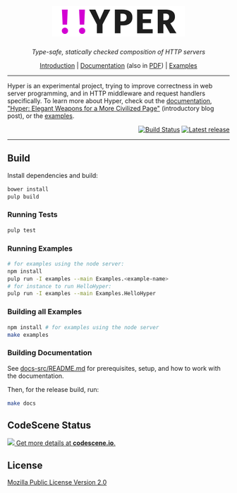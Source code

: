 <div align="center">
<h1>
<img src="docs-src/src/_static/hyper@2x.png"
      alt="Hyper"
      width="300">
</h1>
</div>

<p align="center">
<em>Type-safe, statically checked composition of HTTP servers</em>
</p>

<p align="center">
<a href="https://wickstrom.tech/programming/2017/01/06/hyper-elegant-weapons-for-a-more-civilized-page.html">Introduction</a>
| <a href="https://owickstrom.github.io/hyper/">Documentation</a> (also in <a href="https://owickstrom.github.io/hyper/hyper.pdf">PDF</a>)
| <a href="examples/">Examples</a>
</p>

<hr>

Hyper is an experimental project, trying to improve correctness in web server
programming, and in HTTP middleware and request handlers specifically. To learn
more about Hyper, check out the
[documentation](http://hyper.wickstrom.tech), ["Hyper: Elegant Weapons
for a More Civilized
Page"](https://wickstrom.tech/programming/2017/01/06/hyper-elegant-weapons-for-a-more-civilized-page.html)
(introductory blog post), or the [examples](examples/).

<p align="right">
<a href="https://travis-ci.org/owickstrom/hyper"><img alt="Build Status" src="https://travis-ci.org/owickstrom/hyper.svg?branch=master" /></a>
<a href="https://github.com/owickstrom/hyper/releases"><img alt="Latest release" src="http://img.shields.io/github/release/owickstrom/hyper.svg" /></a>

</p>

<hr>

## Build

Install dependencies and build:

```bash
bower install
pulp build
```

### Running Tests

```bash
pulp test
```

### Running Examples

```bash
# for examples using the node server:
npm install
pulp run -I examples --main Examples.<example-name>
# for instance to run HelloHyper:
pulp run -I examples --main Examples.HelloHyper
```

### Building all Examples

```bash
npm install # for examples using the node server
make examples
```

### Building Documentation

See [docs-src/README.md](docs-src/README.md) for prerequisites, setup, and
how to work with the documentation.

Then, for the release build, run:

```bash
make docs
```

## CodeScene Status

[![](https://codescene.io/projects/49/status.svg) Get more details at **codescene.io**.](https://codescene.io/projects/49/jobs/latest-successful/results)

## License

[Mozilla Public License Version 2.0](LICENSE)
